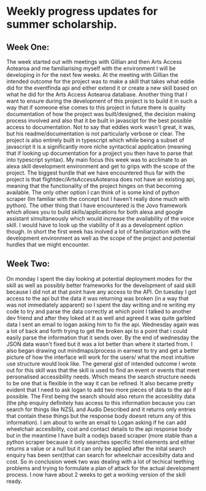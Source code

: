 # Weekly progress updates for summer scholarship.


## Week One:

The week started out with meetings with Gillian and then Arts Access Aotearoa and me familiarising myself with the environment I will be developing in for the next few weeks. At the meeting with Gillian the intended outcome for the project was to make a skill that takes what eddie did for the eventfinda api and either extend it or create a new skill based on what he did for the Arts Access Aotearoa database. Another thing that I want to ensure during the development of this project is to build it in such a way that if someone else comes to this project in future there is quality documentation of how the project was built/designed, the decision making process involved and also that it be built in javascipt for the best possible access to documentation. Not to say that eddies work wasn't great, it was, but his readme/documentation is not particularly verbose or clear. The project is also entirely built in typescript which while being a subset of javascript it is a significantly more niche syntactical application (meaning that if looking up documentation for a projject you then have to parse that into typescript syntax). My main focus this week was to acclimate to an alexa skill development environment and get to grips with the scope of the project. The biggest hurdle that we have encountered thus far with the project is that flightdec/ArtsAccessAotearoa does not have an existing api, meaning that the functionality of the project hinges on that becoming available. The only other option I can think of is some kind of python scraper (Im familiar with the concept but I haven't really done much with python). The other thing that I have encountered is the Jovo framework which allows you to build skills/applications for both alexa and google assistant simultaneously which would increase the availability of the voice skill. I would have to look up the viability of it as a development option though. In short the first week has inolved a lot of familiarization with the development environment as well as the scope of the project and potential hurdles that we might encounter.

## Week Two: 
On monday I spent the day looking at potential deployment modes for the skill as well as possibly better frameworks for the development of said skill because I did not at that point have any access to the API. On tuesday I got access to the api but the data it was returning was broken (in a way that was not immediately apparent) so I spent the day writing and re writing my code to try and parse the data correctly at which point I talked to another dev friend and after they loked at it as well and agreed it was quite garbled data I sent an email to logan asking him to fix the api. Wednesday again was a lot of back and forth trying to get the broken api to a point that i could easily parse the information that it sends over. By the end of wednesday the JSON data wasn't fixed but it was a lot better than where it started from. I also began drawing out mindmaps/process in earnest to try and get a better picture of how the interface will work for the users/ what the most intuitive use structure would look like. The general gist of intended outcome I wrote out for this skill was that the skill is used to find an event or events that meet personalised accessibility needs. Which means the search structure needs to be one that is flexible in the way it can be refined. It also became pretty evident that I need to ask logan to add two more pieces of data to the api if possible. The First being the search should also return the accesiblity data (the php enquiry definitely has access to this information because you can search for things like NZSL and Audio Described and it returns only entries that contain these things but the response body doesnt return any of this information). I am about to write an email to Logan asking if he can add wheelchair accesibility, cost and contact details to the api response body but in the meantime I have built a nodejs based scraper (more stable than a python scraper because it only searches specific html elements and either returns a value or a null but it can only be applied after the inital search enquiry has been sent)that can search for wheelchair accesibilty data and cost. So in conclusion week two was dealing with a lot of techical teething problems and trying to formulate a plan of attack for the actual development process. I now have about 2 weeks to get a working version of the skill ready. 
